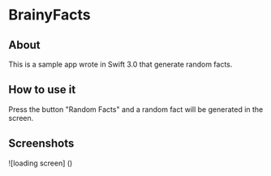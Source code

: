 # BrainyFacts

## About

This is a sample app wrote in Swift 3.0 that generate random facts.

## How to use it

Press the button "Random Facts" and a random fact will be generated in the screen.

## Screenshots

![loading screen]
()
